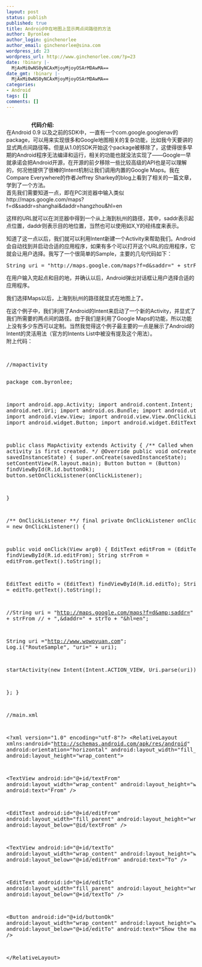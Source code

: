 ```yaml
---
layout: post
status: publish
published: true
title: Android中在地图上显示两点间路径的方法
author: Byronlee
author_login: ginchenorlee
author_email: ginchenorlee@sina.com
wordpress_id: 23
wordpress_url: http://www.ginchenorlee.com/?p=23
date: !binary |-
  MjAxMi0wNS0yNCAxMjoyMjoyOSArMDAwMA==
date_gmt: !binary |-
  MjAxMi0wNS0yNCAxMjoyMjoyOSArMDAwMA==
categories:
- Android
tags: []
comments: []
---
```

<p><img src="http://www.ligotop.com/uploadfile/2011/0329/20110329013013395.png" alt="" border="0" /></p>
<div><strong>                    代码介绍:</strong><br />
在Android 0.9 以及之前的SDK中，一直有一个com.google.googlenav的package，可以用来实现很多和Google地图相关的复杂功能，比如我今天要讲的显式两点间路径等。但是从1.0的SDK开始这个package被移除了，这使得很多早期的Android程序无法编译和运行，相关的功能也就没法实现了——Google一早就承诺会把Android开源，在开源的前夕移除一些比较高级的API也是可以理解的，何况他提供了很棒的Intent机制让我们调用内置的Google Maps。我在Compare Everywhere的作者Jeffrey Sharkey的blog上看到了相关的一篇文章，学到了一个方法。<br />
首先我们需要知道一点，即在PC浏览器中输入类似http://maps.google.com/maps?f=d&amp;saddr=shanghai&amp;daddr=hangzhou&amp;hl=en</p>
<p>这样的URL就可以在浏览器中得到一个从上海到杭州的路径，其中，saddr表示起点位置，daddr则表示目的地位置，当然也可以使用如X,Y的经纬度来表示。</p>
<p>知道了这一点以后，我们就可以利用Intent新建一个Activity来帮助我们。Android会自动找到并启动合适的应用程序，如果有多个可以打开这个URL的应用程序，它就会让用户选择。我写了一个很简单的Sample，主要的几句代码如下：</p>
<div>
<div id="highlighter_723798">
<pre class="brush: actionscript3; gutter: true">String uri = &quot;http://maps.google.com/maps?f=d&amp;saddr=&quot; + strFrom                     + &quot;,&amp;daddr=&quot; + strTo + &quot;&amp;hl=en&quot;; Log.i(&quot;RouteSam                  ple&quot;, &quot;uri=&quot; + uri);   startActivity(newIntent(I                  ntent.ACTION_VIEW, Uri.parse(uri)));</pre>
</div>
</div>
<p>在用户输入完起点和目的地，并确认以后，Android弹出对话框让用户选择合适的应用程序。</p>
<p><img src="http://www.ligotop.com/uploadfile/2011/0329/20110329012824564.jpg" alt="" />我们选择Maps以后，上海到杭州的路径就显式在地图上了。<br />
<img src="http://www.ligotop.com/uploadfile/2011/0329/20110329012825493.jpg" alt="" /></p>
<p>在这个例子中，我们利用了Android的Intent来启动了一个新的Activity，并显式了我们所需要的两点间的路径。由于我们是利用了Google Maps的功能，所以功能上没有多少东西可以定制。当然我觉得这个例子最主要的一点是展示了Android的Intent的灵活用法（官方的Intents List中被没有提及这个用法）。<br />
附上代码：</p>
<p>&nbsp;</p>
<pre class="brush: java; gutter: true">//mapactivity

package com.byronlee;
 
import android.app.Activity;
import android.content.Intent;
import android.net.Uri;
import android.os.Bundle;
import android.util.Log;
import android.view.View;
import android.view.View.OnClickListener;
import android.widget.Button;
import android.widget.EditText;

public class MapActivity extends Activity {
/** Called when the activity is first created. */
@Override
public void onCreate(Bundle savedInstanceState) {
super.onCreate(savedInstanceState);
setContentView(R.layout.main);
Button button = (Button) findViewById(R.id.buttonOk);
button.setOnClickListener(onClickListener);

}

 

/** OnClickListener **/
final private OnClickListener onClickListener = new OnClickListener() {


public void onClick(View arg0) {
EditText editFrom = (EditText) findViewById(R.id.editFrom);
String strFrom = editFrom.getText().toString();


EditText editTo = (EditText) findViewById(R.id.editTo);
String strTo = editTo.getText().toString();


//String uri = &quot;http://maps.google.com/maps?f=d&amp;saddr=&quot; + strFrom
// + &quot;,&amp;daddr=&quot; + strTo + &quot;&amp;hl=en&quot;;

String uri =&quot;http://www.wowoyuan.com&quot;;
Log.i(&quot;RouteSample&quot;, &quot;uri=&quot; + uri);


startActivity(new Intent(Intent.ACTION_VIEW, Uri.parse(uri)));
}
 
};
}

//main.xml

 

&lt;?xml version=&quot;1.0&quot; encoding=&quot;utf-8&quot;?&gt;
&lt;RelativeLayout xmlns:android=&quot;http://schemas.android.com/apk/res/android&quot;
android:orientation=&quot;horizontal&quot; android:layout_width=&quot;fill_parent&quot;
android:layout_height=&quot;wrap_content&quot;&gt;

&lt;TextView android:id=&quot;@+id/textFrom&quot; android:layout_width=&quot;wrap_content&quot;
android:layout_height=&quot;wrap_content&quot; android:text=&quot;From&quot; /&gt;

&lt;EditText android:id=&quot;@+id/editFrom&quot; android:layout_width=&quot;fill_parent&quot;
android:layout_height=&quot;wrap_content&quot; android:layout_below=&quot;@id/textFrom&quot; /&gt;

&lt;TextView android:id=&quot;@+id/textTo&quot; android:layout_width=&quot;wrap_content&quot;
android:layout_height=&quot;wrap_content&quot; android:layout_below=&quot;@+id/editFrom&quot;
android:text=&quot;To&quot; /&gt;

&lt;EditText android:id=&quot;@+id/editTo&quot; android:layout_width=&quot;fill_parent&quot;
android:layout_height=&quot;wrap_content&quot; android:layout_below=&quot;@+id/textTo&quot; /&gt;

&lt;Button android:id=&quot;@+id/buttonOk&quot; android:layout_width=&quot;wrap_content&quot;
android:layout_height=&quot;wrap_content&quot; android:layout_below=&quot;@+id/editTo&quot;
android:text=&quot;Show the map!&quot; /&gt;

&lt;/RelativeLayout&gt;</pre>
<p>&nbsp;</p>
</div>
